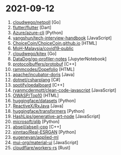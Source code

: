 # 2021-09-12

1. [cloudwego/netpoll](https://github.com/cloudwego/netpoll "A high-performance non-blocking I/O networking framework, which focused on RPC scenarios, developed by ByteDance.") [Go]
2. [flutter/flutter](https://github.com/flutter/flutter "Flutter makes it easy and fast to build beautiful apps for mobile and beyond.") [Dart]
3. [Azure/azure-cli](https://github.com/Azure/azure-cli "Azure Command-Line Interface") [Python]
4. [yangshun/tech-interview-handbook](https://github.com/yangshun/tech-interview-handbook "💯 Curated interview preparation materials for busy engineers") [JavaScript]
5. [ChoiceCoin/ChoiceCoin.github.io](https://github.com/ChoiceCoin/ChoiceCoin.github.io "Choice Coin Public Website") [HTML]
6. [MoH-Malaysia/covid19-public](https://github.com/MoH-Malaysia/covid19-public "Official data on the COVID-19 epidemic in Malaysia. Powered by CPRC, CPRC Hospital System, MKAK, and MySejahtera.") 
7. [cloudwego/kitex](https://github.com/cloudwego/kitex "A high-performance and strong-extensibility Golang RPC framework that helps developers build microservices.") [Go]
8. [DataDog/go-profiler-notes](https://github.com/DataDog/go-profiler-notes "felixge's notes on the various go profiling methods that are available.") [JupyterNotebook]
9. [protocolbuffers/protobuf](https://github.com/protocolbuffers/protobuf "Protocol Buffers - Google's data interchange format") [C++]
10. [rammcodes/Dopefolio](https://github.com/rammcodes/Dopefolio "Dopefolio 🔥 - Portfolio Template for Developers 🚀") [HTML]
11. [apache/incubator-doris](https://github.com/apache/incubator-doris "Apache Doris (Incubating)") [Java]
12. [dotnet/csharplang](https://github.com/dotnet/csharplang "The official repo for the design of the C# programming language") [C#]
13. [spotify/pedalboard](https://github.com/spotify/pedalboard "🎛 🔊 A Python library for adding effects to audio.") [C++]
14. [ryanmcdermott/clean-code-javascript](https://github.com/ryanmcdermott/clean-code-javascript "🛁 Clean Code concepts adapted for JavaScript") [JavaScript]
15. [OWASP/Top10](https://github.com/OWASP/Top10 "Official OWASP Top 10 Document Repository") [HTML]
16. [huggingface/datasets](https://github.com/huggingface/datasets "🤗 The largest hub of ready-to-use datasets for ML models with fast, easy-to-use and efficient data manipulation tools") [Python]
17. [ReactiveX/RxJava](https://github.com/ReactiveX/RxJava "RxJava – Reactive Extensions for the JVM – a library for composing asynchronous and event-based programs using observable sequences for the Java VM.") [Java]
18. [huggingface/transformers](https://github.com/huggingface/transformers "🤗 Transformers: State-of-the-art Natural Language Processing for Pytorch, TensorFlow, and JAX.") [Python]
19. [HashLips/generative-art-node](https://github.com/HashLips/generative-art-node "Create generative art by using the canvas api and node js") [JavaScript]
20. [microsoft/qlib](https://github.com/microsoft/qlib "Qlib is an AI-oriented quantitative investment platform, which aims to realize the potential, empower the research, and create the value of AI technologies in quantitative investment. With Qlib, you can easily try your ideas to create better Quant investment strategies.") [Python]
21. [abseil/abseil-cpp](https://github.com/abseil/abseil-cpp "Abseil Common Libraries (C++)") [C++]
22. [xinntao/Real-ESRGAN](https://github.com/xinntao/Real-ESRGAN "Real-ESRGAN aims at developing Practical Algorithms for General Image Restoration.") [Python]
23. [eugeneyan/applied-ml](https://github.com/eugeneyan/applied-ml "📚 Papers & tech blogs by companies sharing their work on data science & machine learning in production.") 
24. [mui-org/material-ui](https://github.com/mui-org/material-ui "Material-UI is a simple and customizable component library to build faster, beautiful, and more accessible React applications. Follow your own design system, or start with Material Design.") [JavaScript]
25. [cloudflare/workers-rs](https://github.com/cloudflare/workers-rs "Write Cloudflare Workers in 100% Rust via WebAssembly") [Rust]
